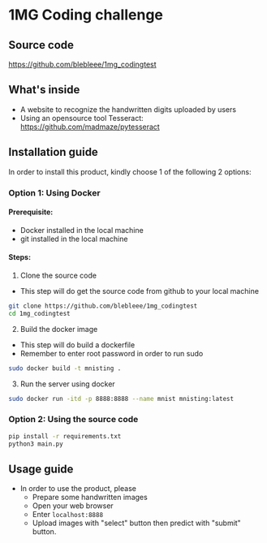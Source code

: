 # 1MG Coding challenge

## Source code
https://github.com/blebleee/1mg_codingtest


## What's inside
- A website to recognize the handwritten digits uploaded by users
- Using an opensource tool Tesseract: https://github.com/madmaze/pytesseract


## Installation guide

In order to install this product, kindly choose 1 of the following 2 options:

### Option 1: Using Docker

#### Prerequisite: 
- Docker installed in the local machine
- git installed in the local machine

#### Steps:
1. Clone the source code
- This step will do get the source code from github to your local machine

```bash
git clone https://github.com/blebleee/1mg_codingtest
cd 1mg_codingtest
```
2. Build the docker image
- This step will do build a dockerfile
- Remember to enter root password in order to run sudo
  
```bash
sudo docker build -t mnisting .
```
3. Run the server using docker
```bash
sudo docker run -itd -p 8888:8888 --name mnist mnisting:latest
```

### Option 2: Using the source code
```bash
pip install -r requirements.txt
python3 main.py
```


## Usage guide
- In order to use the product, please
  - Prepare some handwritten images
  - Open your web browser
  - Enter `localhost:8888` 
  - Upload images with "select" button then predict with "submit" button.